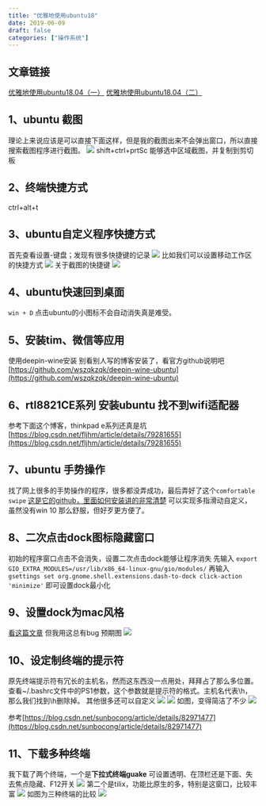```yaml
---
title: "优雅地使用ubuntu18"
date: 2019-06-09
draft: false
categories: ["操作系统"]
---
```


## 文章链接
[优雅地使用ubuntu18.04（一）](https://blog.csdn.net/wjh2622075127/article/details/91182584)
[优雅地使用ubuntu18.04（二）](https://blog.csdn.net/wjh2622075127/article/details/91384365)

## 1、ubuntu 截图
理论上来说应该是可以直接下面这样，但是我的截图出来不会弹出窗口，所以直接搜索截图程序进行截图。
![](/images/20190609_1.png)
shift+ctrl+prtSc 能够选中区域截图，并复制到剪切板


## 2、终端快捷方式
ctrl+alt+t

## 3、ubuntu自定义程序快捷方式
首先查看设置-键盘；发现有很多快捷键的记录
![](/images/20190609_2.png)
比如我们可以设置移动工作区的快捷方式
![](/images/20190609_3.png)
关于截图的快捷键
![](/images/20190609_4.png)
## 4、ubuntu快速回到桌面
`win + D`
点击ubuntu的小图标不会自动消失真是难受。

## 5、安装tim、微信等应用
使用deepin-wine安装
别看别人写的博客安装了，看官方github说明吧[https://github.com/wszqkzqk/deepin-wine-ubuntu](https://github.com/wszqkzqk/deepin-wine-ubuntu)

## 6、rtl8821CE系列 安装ubuntu 找不到wifi适配器
参考下面这个博客，thinkpad e系列还真是坑
[https://blog.csdn.net/fljhm/article/details/79281655](https://blog.csdn.net/fljhm/article/details/79281655)

## 7、ubuntu 手势操作
找了网上很多的手势操作的程序，很多都没弄成功，最后弄好了这个`comfortable swipe`
[这是它的github，里面如何安装讲的非常清楚](https://github.com/Hikari9/comfortable-swipe)
可以实现多指滑动自定义，虽然没有win 10 那么舒服，但好歹更方便了。

## 8、二次点击dock图标隐藏窗口
初始的程序窗口点击不会消失，设置二次点击dock能够让程序消失
先输入
`export GIO_EXTRA_MODULES=/usr/lib/x86_64-linux-gnu/gio/modules/`
再输入
`gsettings set org.gnome.shell.extensions.dash-to-dock click-action 'minimize'`
即可设置dock最小化

## 9、设置dock为mac风格
[看这篇文章](https://www.linuxidc.com/Linux/2018-05/152379.htm) 
但我用这总有bug
预期图
![](/images/20190609_5.png)
## 10、设定制终端的提示符
原先终端提示符有冗长的主机名，然而这东西没一点用处，拜拜占了那么多位置。
查看~/.bashrc文件中的PS1参数，这个参数就是提示符的格式。主机名代表\h，那么我们找到\h删除掉。
其他很多还可以自定义
![](/images/20190609_6.png)
![](/images/20190609_7.png)
如图，变得简洁了不少
![](/images/20190609_8.png)

参考[https://blog.csdn.net/sunbocong/article/details/82971477](https://blog.csdn.net/sunbocong/article/details/82971477)

## 11、下载多种终端
我下载了两个终端，一个是**下拉式终端guake**
可设置透明、在顶栏还是下面、失去焦点隐藏、F12开关
![](/images/20190609_9.png)
第二个是tilix，功能比原生的多，特别是这窗口，比较丰富
![](/images/20190609_10.png)
如图为三种终端的比较
![](/images/20190609_11.png)


